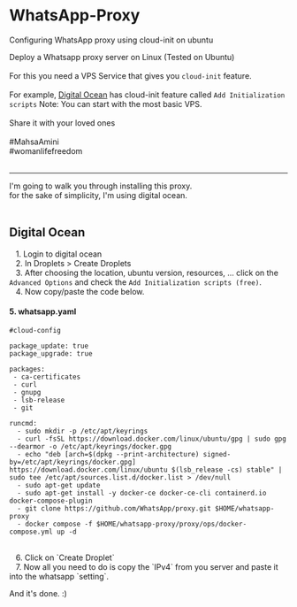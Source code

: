 # WhatsApp-Proxy
Configuring WhatsApp proxy using cloud-init on ubuntu

Deploy a Whatsapp proxy server on Linux (Tested on Ubuntu)</br></br>
For this you need a VPS Service that gives you `cloud-init` feature.</br></br>
For example, [Digital Ocean](https://www.digitalocean.com/) has cloud-init feature called `Add Initialization scripts`
Note: You can start with the most basic VPS.</br></br>
Share it with your loved ones</br></br>
<bold>#MahsaAmini</bold></br>
<bold>#womanlifefreedom</bold></br></br>
<hr>

I'm going to walk you through installing this proxy. </br>
for the sake of simplicity, I'm using digital ocean.</br></br>

## Digital Ocean </br>

&nbsp;&nbsp; 1. Login to digital ocean</br>
&nbsp;&nbsp; 2. In Droplets > Create Droplets</br>
&nbsp;&nbsp; 3. After choosing the location, ubuntu version, resources, ... click on the `Advanced Options` and check the `Add Initialization scripts (free)`.</br>
&nbsp;&nbsp; 4. Now copy/paste the code below.</br>
#### 5. whatsapp.yaml </br>
```shell script
#cloud-config

package_update: true
package_upgrade: true

packages:
 - ca-certificates
 - curl
 - gnupg
 - lsb-release
 - git
 
runcmd:
  - sudo mkdir -p /etc/apt/keyrings
  - curl -fsSL https://download.docker.com/linux/ubuntu/gpg | sudo gpg --dearmor -o /etc/apt/keyrings/docker.gpg
  - echo "deb [arch=$(dpkg --print-architecture) signed-by=/etc/apt/keyrings/docker.gpg] https://download.docker.com/linux/ubuntu $(lsb_release -cs) stable" | sudo tee /etc/apt/sources.list.d/docker.list > /dev/null
  - sudo apt-get update
  - sudo apt-get install -y docker-ce docker-ce-cli containerd.io docker-compose-plugin
  - git clone https://github.com/WhatsApp/proxy.git $HOME/whatsapp-proxy
  - docker compose -f $HOME/whatsapp-proxy/proxy/ops/docker-compose.yml up -d
``` 
</br>
&nbsp;&nbsp; 6. Click on `Create Droplet`</br>
&nbsp;&nbsp; 7. Now all you need to do is copy the `IPv4` from you server and paste it into the whatsapp `setting`.</br>

And it's done. :)
